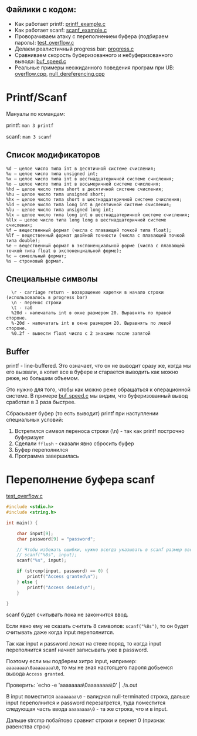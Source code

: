 ## Файлики с кодом:
- Как работает printf: [printf_example.c](printf_example.c)
- Как работает scanf: [scanf_example.c](scanf_example.c)
- Проворачиваем атаку с переполнением буфера (подбираем пароль): [test_overflow.c](test_overflow.c)
- Делаем реалистичный progress bar: [progress.c](progress.c)
- Сравниваем скорость буферизованного и небуферизованного вывода: [buf_speed.c](buf_speed.c)
- Реальные примеры неожиданного поведения програм при UB: [overflow.cpp](overflow.cpp), [null_dereferencing.cpp](null_dereferencing.cpp)

# Printf/Scanf

Мануалы по командам:

printf:  `man 3 printf`

scanf:   `man 3 scanf`

## Список модификаторов

```
%d — целое число типа int в десятичной системе счисления;
%u — целое число типа unsigned int;
%x — целое число типа int в шестнадцатеричной системе счисления;
%o — целое число типа int в восьмеричной системе счисления;
%hd — целое число типа short в десятичной системе счисления;
%hu — целое число типа unsigned short;
%hx — целое число типа short в шестнадцатеричной системе счисления;
%ld — целое число типа long int в десятичной системе счисления;
%lu — целое число типа unsigned long int;
%lx — целое число типа long int в шестнадцатеричной системе счисления;
%llx — целое число типа long long в шестнадцатеричной системе счисления;
%f — вещественный формат (числа с плавающей точкой типа float);
%lf — вещественный формат двойной точности (числа с плавающей точкой типа double);
%e — вещественный формат в экспоненциальной форме (числа с плавающей точкой типа float в экспоненциальной форме);
%c — символьный формат;
%s — строковый формат.
```

## Специальные символы

```
  \r - carriage return - возвращение каретки в начало строки (использовалось в progress bar)
  \n - перенос строки
  \t - таб
  %20d - напечатать int в окне размером 20. Выравнять по правой стороне.
  %-20d - напечатать int в окне размером 20. Выравнять по левой стороне.
  %0.2f - вывести float число с 2 знаками после запятой
```

## Buffer

printf - line-buffered. Это означает, что он не выводит сразу же, когда мы его вызвали, а копит все в буфере и старается выводить как можно реже, но большим объемом.

Это нужно для того, чтобы как можно реже обращаться к операционной системе. В примере [buf_speed.c](buf_speed.c) мы видим, что буферизованный вывод сработал в 3 раза быстрее.

Сбрасывает буфер (то есть выводит) printf при наступлении специальных условий:

1. Встретился символ переноса строки (\n) - так как printf построчно буферизует
2. Сделали `fflush` - сказали явно сбросить буфер
3. Буфер переполнился
4. Программа завершилась

# Переполнение буфера scanf

[test_overflow.c](test_overflow.c)

```c
#include <stdio.h>
#include <string.h>

int main() {

    char input[9];
    char password[9] = "password";

    // Чтобы избежать ошибки, нужно всегда указывать в scanf размер ввода:
    // scanf("%8s", input);
    scanf("%s", input);

    if (strcmp(input, password) == 0) {
        printf("Access granted\n");
    } else {
        printf("Access denied\n");
    }

}
```

scanf будет считывать пока не закончится ввод.

Если явно ему не сказать считать 8 символов: `scanf("%8s")`, то он будет считывать даже когда input переполнится.

Так как input и password лежат на стеке поряд, то когда input переполнится scanf начнет записывать уже в password.

Поэтому если мы подберем хитро input, например: `aaaaaaaa\0aaaaaaaa\0`, то мы не зная настоящего пароля добьемся вывода `Access granted`.

Проверить: `echo -e 'aaaaaaaa\0aaaaaaaa\0' | ./a.out

В input поместится `aaaaaaaa\0` - валидная null-terminated строка, дальше input переполнится и password перезатрется, туда поместится следующая часть ввода `aaaaaaaa\0` - та же строка, что и в input.

Дальше strcmp побайтово сравнит строки и вернет 0 (признак равенства строк)

